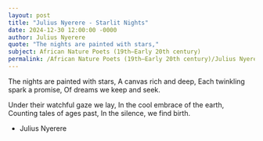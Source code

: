 ```yaml
---
layout: post
title: "Julius Nyerere - Starlit Nights"
date: 2024-12-30 12:00:00 -0000
author: Julius Nyerere
quote: "The nights are painted with stars,"
subject: African Nature Poets (19th–Early 20th century)
permalink: /African Nature Poets (19th–Early 20th century)/Julius Nyerere/Julius Nyerere - Starlit Nights
---
```


The nights are painted with stars,
A canvas rich and deep,
Each twinkling spark a promise,
Of dreams we keep and seek.

Under their watchful gaze we lay,
In the cool embrace of the earth,
Counting tales of ages past,
In the silence, we find birth.


- Julius Nyerere
